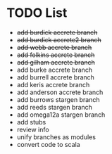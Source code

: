 # TODO List

- ~~add burdick accrete branch~~
- ~~add burdick accrete2 branch~~
- ~~add webb accrete branch~~
- ~~add folkins accrete branch~~
- ~~add gilham accrete branch~~
- add burke accrete branch
- add burrell accrete branch
- add keris accrete branch
- add anderson accrete branch
- add burrows stargen branch
- add reeds stargen branch
- add omega12a stargen branch
- add stubs
- review info
- unify branches as modules
- convert code to scala